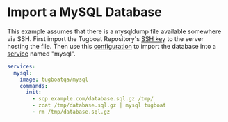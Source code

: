 # Import a MySQL Database

This example assumes that there is a mysqldump file available somewhere via SSH.
First import the Tugboat Repository's
[SSH key](../../concepts/repositories/index.md#ssh-keys) to the server hosting
the file. Then use this [configuration](../../configuring-tugboat/index.md) to
import the database into a [service](../../concepts/services/index.md) named
"mysql".

```yaml
services:
  mysql:
    image: tugboatqa/mysql
    commands:
      init:
        - scp example.com/database.sql.gz /tmp/
        - zcat /tmp/database.sql.gz | mysql tugboat
        - rm /tmp/database.sql.gz
```
